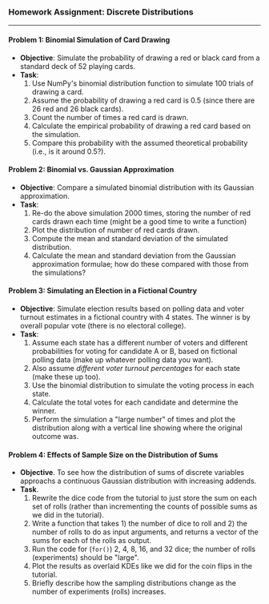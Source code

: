 ### Homework Assignment: Discrete Distributions

---

#### Problem 1: Binomial Simulation of Card Drawing
- **Objective**: Simulate the probability of drawing a red or black card from a standard deck of 52 playing cards.
- **Task**:
  1. Use NumPy's binomial distribution function to simulate 100 trials of drawing a card.
  2. Assume the probability of drawing a red card is 0.5 (since there are 26 red and 26 black cards).
  3. Count the number of times a red card is drawn.
  4. Calculate the empirical probability of drawing a red card based on the simulation.
  5. Compare this probability with the assumed theoretical probability (i.e., is it around 0.5?).

#### Problem 2: Binomial vs. Gaussian Approximation
- **Objective**: Compare a simulated binomial distribution with its Gaussian approximation.
- **Task**:
  1. Re-do the above simulation 2000 times, storing the number of red cards drawn each time (might be a good time to write a function)
  2. Plot the distribution of number of red cards drawn.
  3. Compute the mean and standard deviation of the simulated distribution.
  4. Calculate the mean and standard deviation from the Gaussian approximation formulae; how do these compared with those from the simulations?

#### Problem 3: Simulating an Election in a Fictional Country
- **Objective**: Simulate election results based on polling data and voter turnout estimates in a fictional country with 4 states. The winner is by overall popular vote (there is no electoral college).
- **Task**:
  1. Assume each state has a different number of voters and different probabilities for voting for candidate A or B, based on fictional polling data (make up whatever polling data you want).
  2. Also assume *different voter turnout percentages* for each state (make these up too).
  3. Use the binomial distribution to simulate the voting process in each state.
  4. Calculate the total votes for each candidate and determine the winner.
  5. Perform the simulation a "large number" of times and plot the distribution along with a vertical line showing where the original outcome was.

#### Problem 4: Effects of Sample Size on the Distribution of Sums
- **Objective**. To see how the distribution of sums of discrete variables approachs a continuous Gaussian distribution with increasing addends. 
- **Task**.
  1. Rewrite the dice code from the tutorial to just store the sum on each set of rolls (rather than incrementing the counts of possible sums as we did in the tutorial).
  2. Write a function that takes 1) the number of dice to roll and 2) the number of rolls to do as input arguments, and returns a vector of the sums for each of the rolls as output.
  3. Run the code for (``for()``)  2, 4, 8, 16, and 32 dice; the number of rolls (experiments) should be "large".
  4. Plot the results as overlaid KDEs like we did for the coin flips in the tutorial.
  5. Briefly describe how the sampling distributions change as the number of experiments (rolls) increases.



